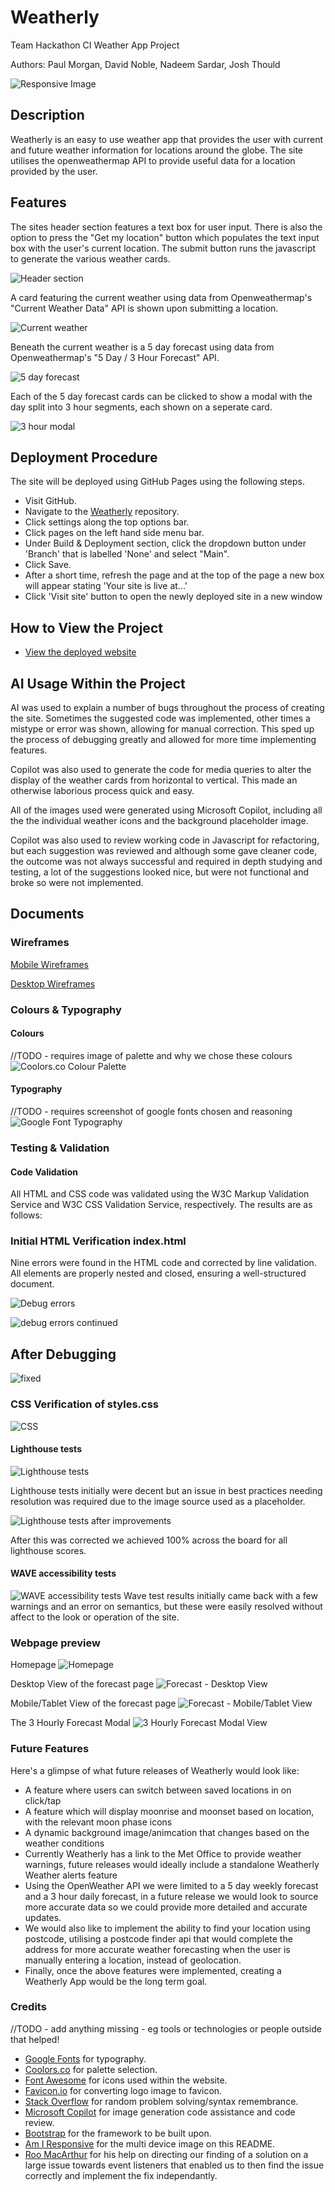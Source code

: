 # Weatherly

Team Hackathon CI Weather App Project

Authors: Paul Morgan, David Noble, Nadeem Sardar, Josh Thould

![Responsive Image](./assets/images/readme/Responsive-Image.png)

## Description

Weatherly is an easy to use weather app that provides the user with current and future weather information for locations around the globe. The site utilises the
openweathermap API to provide useful data for a location provided by the user.

## Features

The sites header section features a text box for user input. There is also the option to press the "Get my location" button which populates the text input box with the user's current location. The submit button runs the javascript to generate the various weather cards.

![Header section](assets/images/readme/feature-header.png)

A card featuring the current weather using data from Openweathermap's "Current Weather Data" API is shown upon submitting a location. 

![Current weather](assets/images/readme/feature-current.png)

Beneath the current weather is a 5 day forecast using data from Openweathermap's "5 Day / 3 Hour Forecast" API.

![5 day forecast](assets/images/readme/feature-5-day.png)

Each of the 5 day forecast cards can be clicked to show a modal with the day split into 3 hour segments, each shown on a seperate card.

![3 hour modal](assets/images/readme/feature-modal.png)

## Deployment Procedure

The site will be deployed using GitHub Pages using the following steps.

- Visit GitHub.
- Navigate to the [Weatherly](https://kernowpablouk.github.io/Weatherly/) repository.
- Click settings along the top options bar.
- Click pages on the left hand side menu bar.
- Under Build & Deployment section, click the dropdown button under 'Branch' that is labelled 'None' and select "Main".
- Click Save.
- After a short time, refresh the page and at the top of the page a new box will appear stating 'Your site is live at...'
- Click 'Visit site' button to open the newly deployed site in a new window

## How to View the Project

- [View the deployed website](https://kernowpablouk.github.io/Weatherly/)

## AI Usage Within the Project

AI was used to explain a number of bugs throughout the process of creating the site. Sometimes the suggested code was implemented, other times a mistype or error was shown,
allowing for manual correction. This sped up the process of debugging greatly and allowed for more time implementing features.

Copilot was also used to generate the code for media queries to alter the display of the weather cards from horizontal to vertical. This made an otherwise laborious process
quick and easy.

All of the images used were generated using Microsoft Copilot, including all the the individual weather icons and the background placeholder image.

Copilot was also used to review working code in Javascript for refactoring, but each suggestion was reviewed and although some gave cleaner code, the outcome was not always successful and required in depth studying and testing, a lot of the suggestions looked nice, but were not functional and broke so were not implemented.

## Documents

### Wireframes

[Mobile Wireframes](assets/images/readme/weatherly-mobile-wireframes.png)

[Desktop Wireframes](assets/images/readme/weatherly-desktop-wireframe.png)

### Colours & Typography

#### Colours

//TODO - requires image of palette and why we chose these colours
![Coolors.co Colour Palette]()

#### Typography

//TODO - requires screenshot of google fonts chosen and reasoning
![Google Font Typography]()

### Testing & Validation

#### Code Validation

All HTML and CSS code was validated using the W3C Markup Validation Service and W3C CSS Validation Service, respectively. The results are as follows:

### Initial HTML Verification index.html

Nine errors were found in the HTML code and corrected by line validation. All elements are properly nested and closed, ensuring a well-structured document.

![Debug errors](./assets/images/readme/Debug-errors.png)

![debug errors continued](./assets/images/readme/debug-errors-1.png)

## After Debugging

![fixed](./assets/images/readme/debug-fixed.png)

### CSS Verification of styles.css

![CSS](./assets/images/readme/CSS-validate.png)

#### Lighthouse tests

![Lighthouse tests](./assets/images/readme/Lighthouse-tests.png)

Lighthouse tests initially were decent but an issue in best practices needing resolution was required due to the image source used as a placeholder.

![Lighthouse tests after improvements](./assets/images/readme/Lighthouse-tests-post-improvement-to-weather-icon-placeholder-paths.png)

After this was corrected we achieved 100% across the board for all lighthouse scores.

#### WAVE accessibility tests

![WAVE accessibility tests](./assets/images/readme/Wave-test-results.png)
Wave test results initially came back with a few warnings and an error on semantics, but these were easily resolved without affect to the look or operation of the site.

### Webpage preview

Homepage
![Homepage](./assets/images/readme/homepage.png)

Desktop View of the forecast page
![Forecast - Desktop View](./assets/images/readme/forecast-page-desktop.png)

Mobile/Tablet View of the forecast page
![Forecast - Mobile/Tablet View](./assets/images/readme/forecast-page-mobile-tablet.png)

The 3 Hourly Forecast Modal
![3 Hourly Forecast Modal View](./assets/images/readme/hourly-modal.png)

### Future Features

Here's a glimpse of what future releases of Weatherly would look like:

- A feature where users can switch between saved locations in on click/tap
- A feature which will display moonrise and moonset based on location, with the relevant moon phase icons
- A dynamic background image/animcation that changes based on the weather conditions
- Currently Weatherly has a link to the Met Office to provide weather warnings, future releases would ideally include a standalone Weatherly Weather alerts feature
- Using the OpenWeather API we were limited to a 5 day weekly forecast and a 3 hour daily forecast, in a future
release we would look to source more accurate data so we could provide more detailed and accurate updates.
- We would also like to implement the ability to find your location using postcode, utilising a postcode finder api that would complete the address for more accurate weather forecasting when the user is manually entering a location, instead of geolocation.
- Finally, once the above features were implemented, creating a Weatherly App would be the long term goal.

### Credits

//TODO - add anything missing - eg tools or technologies or people outside that helped!

- [Google Fonts](https://fonts.google.com/) for typography.
- [Coolors.co](https://coolors.co/) for palette selection.
- [Font Awesome](https://fontawesome.com/) for icons used within the website.
- [Favicon.io](https://favicon.io/) for converting logo image to favicon.
- [Stack Overflow](https://stackoverflow.com/) for random problem solving/syntax remembrance.
- [Microsoft Copilot](https://copilot.microsoft.com/) for image generation code assistance and code review.
- [Bootstrap](https://getbootstrap.com/) for the framework to be built upon.
- [Am I Responsive](https://ui.dev/amiresponsive) for the multi device image on this README.
- [Roo MacArthur](https://github.com/roomacarthur) for his help on directing our finding of a solution on a large issue     towards event listeners that enabled us to then find the issue correctly and implement the fix independantly.
